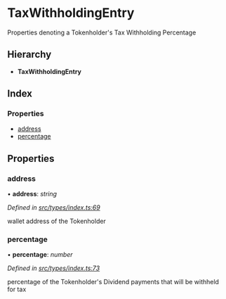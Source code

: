 # TaxWithholdingEntry

Properties denoting a Tokenholder's Tax Withholding Percentage

## Hierarchy

* **TaxWithholdingEntry**

## Index

### Properties

* [address](../interfaces/_types_index_.taxwithholdingentry.md#address)
* [percentage](../interfaces/_types_index_.taxwithholdingentry.md#percentage)

## Properties

### address

• **address**: _string_

_Defined in_ [_src/types/index.ts:69_](https://github.com/PolymathNetwork/polymath-sdk/blob/e8bbc1e/src/types/index.ts#L69)

wallet address of the Tokenholder

### percentage

• **percentage**: _number_

_Defined in_ [_src/types/index.ts:73_](https://github.com/PolymathNetwork/polymath-sdk/blob/e8bbc1e/src/types/index.ts#L73)

percentage of the Tokenholder's Dividend payments that will be withheld for tax

